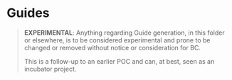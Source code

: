 # Guides

> **EXPERIMENTAL**: Anything regarding Guide generation, in this folder or elsewhere, is to be considered experimental
> and prone to be changed or removed without notice or consideration for BC.
>
> This is a follow-up to an earlier POC and can, at best, seen as an incubator project.
